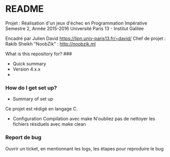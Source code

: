 # README #

Projet : Réalisation d'un jeux d'échec en Programmation Impérative
Semestre 2, Année 2015-2016
Université Paris 13 - Institut Galilée

Encadré par Julien David https://lipn.univ-paris13.fr/~david/
Chef de projet : Rakib Sheikh "NoobZik" : http://noobzik.ml

What is this repository for? ###

* Quick summary
* Version 4.x.x
* 

### How do I get set up? ###

* Summary of set up

Ce projet est rédigé en langage C.

* Configuration
Compilation avec make
N'oubliez pas de nettoyer les fichiers résiduels avec make clean


### Report de bug ###

Ouvrir un ticket, en mentionnant les logs, les étapes pour reproduire le bug